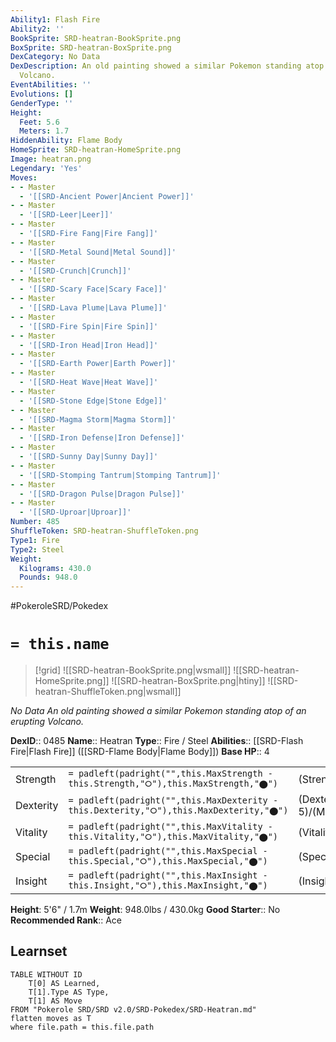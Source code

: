 ```yaml
---
Ability1: Flash Fire
Ability2: ''
BookSprite: SRD-heatran-BookSprite.png
BoxSprite: SRD-heatran-BoxSprite.png
DexCategory: No Data
DexDescription: An old painting showed a similar Pokemon standing atop of an erupting
  Volcano.
EventAbilities: ''
Evolutions: []
GenderType: ''
Height:
  Feet: 5.6
  Meters: 1.7
HiddenAbility: Flame Body
HomeSprite: SRD-heatran-HomeSprite.png
Image: heatran.png
Legendary: 'Yes'
Moves:
- - Master
  - '[[SRD-Ancient Power|Ancient Power]]'
- - Master
  - '[[SRD-Leer|Leer]]'
- - Master
  - '[[SRD-Fire Fang|Fire Fang]]'
- - Master
  - '[[SRD-Metal Sound|Metal Sound]]'
- - Master
  - '[[SRD-Crunch|Crunch]]'
- - Master
  - '[[SRD-Scary Face|Scary Face]]'
- - Master
  - '[[SRD-Lava Plume|Lava Plume]]'
- - Master
  - '[[SRD-Fire Spin|Fire Spin]]'
- - Master
  - '[[SRD-Iron Head|Iron Head]]'
- - Master
  - '[[SRD-Earth Power|Earth Power]]'
- - Master
  - '[[SRD-Heat Wave|Heat Wave]]'
- - Master
  - '[[SRD-Stone Edge|Stone Edge]]'
- - Master
  - '[[SRD-Magma Storm|Magma Storm]]'
- - Master
  - '[[SRD-Iron Defense|Iron Defense]]'
- - Master
  - '[[SRD-Sunny Day|Sunny Day]]'
- - Master
  - '[[SRD-Stomping Tantrum|Stomping Tantrum]]'
- - Master
  - '[[SRD-Dragon Pulse|Dragon Pulse]]'
- - Master
  - '[[SRD-Uproar|Uproar]]'
Number: 485
ShuffleToken: SRD-heatran-ShuffleToken.png
Type1: Fire
Type2: Steel
Weight:
  Kilograms: 430.0
  Pounds: 948.0
---
```


#PokeroleSRD/Pokedex

# `= this.name`

> [!grid]
> ![[SRD-heatran-BookSprite.png|wsmall]]
> ![[SRD-heatran-HomeSprite.png]]
> ![[SRD-heatran-BoxSprite.png|htiny]]
> ![[SRD-heatran-ShuffleToken.png|wsmall]]


*No Data*
*An old painting showed a similar Pokemon standing atop of an erupting Volcano.*

**DexID**:: 0485
**Name**:: Heatran
**Type**:: Fire / Steel
**Abilities**:: [[SRD-Flash Fire|Flash Fire]] ([[SRD-Flame Body|Flame Body]])
**Base HP**:: 4

|           |                                                                                        |                                          |
| --------- | -------------------------------------------------------------------------------------- | ---------------------------------------- |
| Strength  | `= padleft(padright("",this.MaxStrength - this.Strength,"⭘"),this.MaxStrength,"⬤")`    | (Strength::5)/(MaxStrength::5)   |
| Dexterity | `= padleft(padright("",this.MaxDexterity - this.Dexterity,"⭘"),this.MaxDexterity,"⬤")` | (Dexterity:: 5)/(MaxDexterity::5) |
| Vitality  | `= padleft(padright("",this.MaxVitality - this.Vitality,"⭘"),this.MaxVitality,"⬤")`    | (Vitality::6)/(MaxVitality::6)   |
| Special   | `= padleft(padright("",this.MaxSpecial - this.Special,"⭘"),this.MaxSpecial,"⬤")`       | (Special::7)/(MaxSpecial::7)     |
| Insight   | `= padleft(padright("",this.MaxInsight - this.Insight,"⭘"),this.MaxInsight,"⬤")`       | (Insight::6)/(MaxInsight::6)     |

**Height**: 5'6" / 1.7m
**Weight**: 948.0lbs / 430.0kg
**Good Starter**:: No
**Recommended Rank**:: Ace

## Learnset

```dataview
TABLE WITHOUT ID
    T[0] AS Learned,
    T[1].Type AS Type,
    T[1] AS Move
FROM "Pokerole SRD/SRD v2.0/SRD-Pokedex/SRD-Heatran.md"
flatten moves as T
where file.path = this.file.path
```
